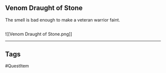 ## Venom Draught of Stone
The smell is bad enough to make a veteran warrior faint.
## 
![[Venom Draught of Stone.png]]

---
## Tags
#QuestItem